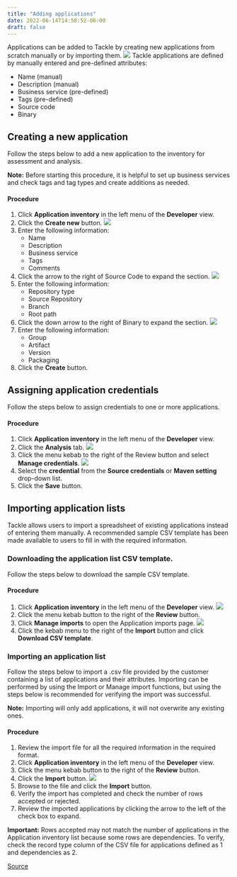 ```yaml
---
title: "Adding applications"
date: 2022-06-14T14:58:52-06:00
draft: false
---
```


Applications can be added to Tackle by creating new applications from scratch manually or by importing them.
![](/Tackle2/AddingApps/NewAppBasic.png)
Tackle applications are defined by manually entered and pre-defined attributes:
* Name (manual)
* Description (manual)
* Business service (pre-defined)
* Tags (pre-defined)
* Source code
* Binary

## Creating a new application
Follow the steps below to add a new application to the inventory for assessment and analysis.

**Note:** Before starting this procedure, it is helpful to set up business services and check tags and tag types and create additions as needed.

#### Procedure
1. Click **Application inventory** in the left menu of the **Developer** view.
2. Click the **Create new** button.
![](/Tackle2/AddingApps/NewAppBasic.png)
3. Enter the following information:
    * Name
    * Description
    * Business service
    * Tags
    * Comments
4. Click the arrow to the right of Source Code to expand the section.
![](/Tackle2/AddingApps/NewAppSource.png)
5. Enter the following information:
    * Repository type
    * Source Repository
    * Branch
    * Root path
6. Click the down arrow to the right of Binary to expand the section.
![](/Tackle2/AddingApps/NewAppBinary.png)
7. Enter the following information:
    * Group
    * Artifact
    * Version
    * Packaging
8. Click the **Create** button.

## Assigning application credentials
Follow the steps below to assign credentials to one or more applications.

#### Procedure
1. Click **Application inventory** in the left menu of the **Developer** view.
2. Click the **Analysis** tab.
![](/Tackle2/AddingApps/SelectManageCred.png)
3. Click the menu kebab to the right of the Review button and select **Manage credentials**.
![](/Tackle2/AddingApps/ManageCred.png)
4. Select the **credential** from the **Source credentials** or **Maven setting** drop-down list.
5. Click the **Save** button.

## Importing application lists
Tackle allows users to import a spreadsheet of existing applications instead of entering them manually.  A recommended sample CSV template has been made available to users to fill in with the required information.

### Downloading the application list CSV template.
Follow the steps below to download the sample CSV template.

#### Procedure
1. Click **Application inventory** in the left menu of the **Developer** view.
![](/Tackle2/AddingApps/SelectMngImport.png)
2. Click the menu kebab button to the right of the **Review** button.
3. Click **Manage imports** to open the Application imports page.
![](/Tackle2/AddingApps/DownloadCSV.png)
3. Click the kebab menu to the right of the **Import** button and click **Download CSV template**.

### Importing an application list
Follow the steps below to import a .csv file provided by the customer containing a list of applications and their attributes. Importing can be performed by using the Import or Manage import functions, but using the steps below is recommended for verifying the import was successful.

**Note:** Importing will only add applications, it will not overwrite any existing ones.

#### Procedure
1. Review the import file for all the required information in the required format.
2. Click **Application inventory** in the left menu of the **Developer** view.
3. Click the menu kebab button to the right of the **Review** button.
4. Click the **Import** button.
![](/Tackle2/AddingApps/Import.png)
5. Browse to the file and click the **Import** button.
6. Verify the import has completed and check the number of rows accepted or rejected.
7. Review the imported applications by clicking the arrow to the left of the check box to expand.

**Important:** Rows accepted may not match the number of applications in the Application inventory list because some rows are dependencies.  To verify, check the record type column of the CSV file for applications defined as 1 and dependencies as 2.

[Source](https://github.com/konveyor/konveyor.github.io/blob/main/content/Tackle/Tackle2/addapps.md)
